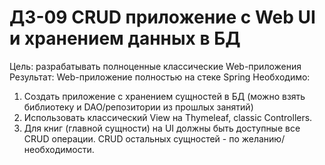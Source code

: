 # ДЗ-09 CRUD приложение с Web UI и хранением данных в БД

Цель: разрабатывать полноценные классические Web-приложения
Результат: Web-приложение полностью на стеке Spring
Необходимо:
1. Создать приложение с хранением сущностей в БД (можно взять библиотеку и DAO/репозитории из прошлых занятий)
2. Использовать классический View на Thymeleaf, classic Controllers.
3. Для книг (главной сущности) на UI должны быть доступные все CRUD операции. CRUD остальных сущностей - по желанию/необходимости.